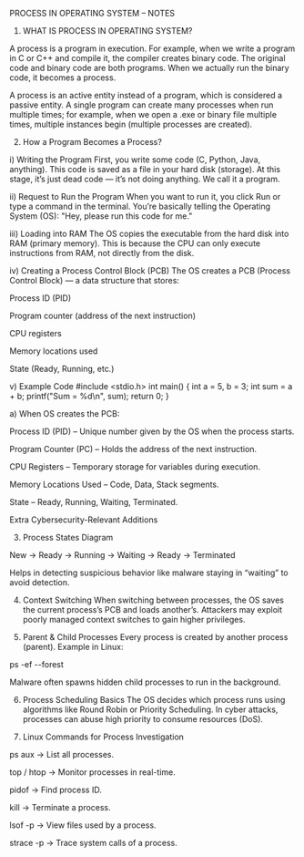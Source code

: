 PROCESS IN OPERATING SYSTEM – NOTES
1. WHAT IS PROCESS IN OPERATING SYSTEM?

A process is a program in execution. For example, when we write a program in C or C++ and compile it, the compiler creates binary code. The original code and binary code are both programs. When we actually run the binary code, it becomes a process.

A process is an active entity instead of a program, which is considered a passive entity.
A single program can create many processes when run multiple times; for example, when we open a .exe or binary file multiple times, multiple instances begin (multiple processes are created).

2. How a Program Becomes a Process?

i) Writing the Program
First, you write some code (C, Python, Java, anything).
This code is saved as a file in your hard disk (storage).
At this stage, it’s just dead code — it’s not doing anything.
We call it a program.

ii) Request to Run the Program
When you want to run it, you click Run or type a command in the terminal.
You’re basically telling the Operating System (OS):
"Hey, please run this code for me."

iii) Loading into RAM
The OS copies the executable from the hard disk into RAM (primary memory).
This is because the CPU can only execute instructions from RAM, not directly from the disk.

iv) Creating a Process Control Block (PCB)
The OS creates a PCB (Process Control Block) — a data structure that stores:

Process ID (PID)

Program counter (address of the next instruction)

CPU registers

Memory locations used

State (Ready, Running, etc.)

v) Example Code
#include <stdio.h>
int main() {
    int a = 5, b = 3;
    int sum = a + b;
    printf("Sum = %d\n", sum);
    return 0;
}


a) When OS creates the PCB:

Process ID (PID) – Unique number given by the OS when the process starts.

Program Counter (PC) – Holds the address of the next instruction.

CPU Registers – Temporary storage for variables during execution.

Memory Locations Used – Code, Data, Stack segments.

State – Ready, Running, Waiting, Terminated.

Extra Cybersecurity-Relevant Additions

3. Process States Diagram

New → Ready → Running → Waiting → Ready → Terminated


Helps in detecting suspicious behavior like malware staying in “waiting” to avoid detection.

4. Context Switching
When switching between processes, the OS saves the current process’s PCB and loads another’s.
Attackers may exploit poorly managed context switches to gain higher privileges.

5. Parent & Child Processes
Every process is created by another process (parent).
Example in Linux:

ps -ef --forest


Malware often spawns hidden child processes to run in the background.

6. Process Scheduling Basics
The OS decides which process runs using algorithms like Round Robin or Priority Scheduling.
In cyber attacks, processes can abuse high priority to consume resources (DoS).

7. Linux Commands for Process Investigation

ps aux → List all processes.

top / htop → Monitor processes in real-time.

pidof <name> → Find process ID.

kill <PID> → Terminate a process.

lsof -p <PID> → View files used by a process.

strace -p <PID> → Trace system calls of a process.
